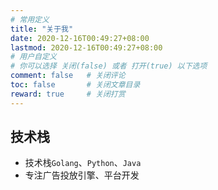```yaml
---
# 常用定义
title: "关于我"
date: 2020-12-16T00:49:27+08:00
lastmod: 2020-12-16T00:49:27+08:00
# 用户自定义
# 你可以选择 关闭(false) 或者 打开(true) 以下选项
comment: false   # 关闭评论
toc: false       # 关闭文章目录
reward: true	 # 关闭打赏
---
```


## 技术栈 

- 技术栈`Golang`、`Python`、`Java`
- 专注广告投放引擎、平台开发